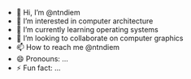 - 👋 Hi, I’m @ntndiem
- 👀 I’m interested in computer architecture
- 🌱 I’m currently learning  operating systems
- 💞️ I’m looking to collaborate on computer graphics
- 📫 How to reach me @ntndiem
- 😄 Pronouns: ...
- ⚡ Fun fact: ...

<!---
ntndiem/ntndiem is a ✨ special ✨ repository because its `README.md` (this file) appears on your GitHub profile.
You can click the Preview link to take a look at your changes.
--->
